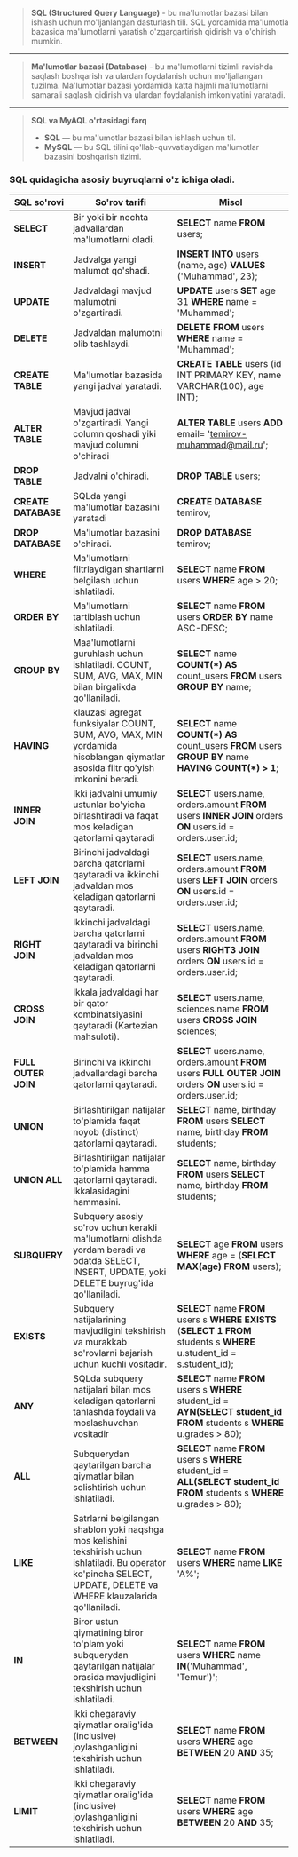> **SQL (Structured Query Language)** - bu ma'lumotlar bazasi bilan ishlash uchun mo'ljanlangan dasturlash tili.
> SQL yordamida ma'lumotla bazasida ma'lumotlarni yaratish o'zgargartirish qidirish va o'chirish mumkin.

__________

> **Ma'lumotlar bazasi (Database)** - bu ma'lumotlarni tizimli ravishda saqlash boshqarish va ulardan foydalanish uchun
> mo'ljallangan tuzilma. Ma'lumotlar bazasi yordamida katta hajmli ma'lumotlarni samarali saqlash qidirish va ulardan
> foydalanish imkoniyatini yaratadi.

____

> **SQL va MyAQL o'rtasidagi farq**
> * **SQL** — bu ma'lumotlar bazasi bilan ishlash uchun til.
> * **MySQL** — bu SQL tilini qo'llab-quvvatlaydigan ma'lumotlar bazasini boshqarish tizimi.

### SQL quidagicha asosiy buyruqlarni o'z ichiga oladi.

| SQL so'rovi         | So'rov tarifi                                                                                                                                                           | Misol                                                                                                                            |
|---------------------|-------------------------------------------------------------------------------------------------------------------------------------------------------------------------|----------------------------------------------------------------------------------------------------------------------------------|
| **SELECT**          | Bir yoki bir nechta jadvallardan ma'lumotlarni oladi.                                                                                                                   | **SELECT** name **FROM** users;                                                                                                  |
| **INSERT**          | Jadvalga yangi malumot qo'shadi.                                                                                                                                        | **INSERT INTO** users (name, age) **VALUES** ('Muhammad', 23);                                                                   |
| **UPDATE**          | Jadvaldagi mavjud malumotni o'zgartiradi.                                                                                                                               | **UPDATE** users **SET** age 31 **WHERE** name = 'Muhammad';                                                                     |
| **DELETE**          | Jadvaldan malumotni olib tashlaydi.                                                                                                                                     | **DELETE FROM** users **WHERE** name = 'Muhammad';                                                                               |
| **CREATE TABLE**    | Ma'lumotlar bazasida yangi jadval yaratadi.                                                                                                                             | **CREATE TABLE** users (id INT PRIMARY KEY, name VARCHAR(100), age INT);                                                         |
| **ALTER TABLE**     | Mavjud jadval o'zgartiradi. Yangi column qoshadi yiki mavjud columni o'chiradi                                                                                          | **ALTER TABLE** users **ADD** email= 'temirov-muhammad@mail.ru';                                                                 |
| **DROP TABLE**      | Jadvalni o'chiradi.                                                                                                                                                     | **DROP TABLE** users;                                                                                                            |
| **CREATE DATABASE** | SQLda yangi ma'lumotlar bazasini yaratadi                                                                                                                               | **CREATE DATABASE** temirov;                                                                                                     |
| **DROP DATABASE**   | Ma'lumotlar bazasini o'chiradi.                                                                                                                                         | **DROP DATABASE** temirov;                                                                                                       |
| **WHERE**           | Ma'lumotlarni filtrlaydigan shartlarni belgilash uchun ishlatiladi.                                                                                                     | **SELECT** name **FROM** users **WHERE** age > 20;                                                                               |
| **ORDER BY**        | Ma'lumotlarni tartiblash uchun ishlatiladi.                                                                                                                             | **SELECT** name **FROM** users **ORDER BY** name ASC-DESC;                                                                       |
| **GROUP BY**        | Maa'lumotlarni guruhlash uchun ishlatiladi. COUNT, SUM, AVG, MAX, MIN bilan birgalikda qo'llaniladi.                                                                    | **SELECT** name **COUNT(*) AS** count_users **FROM** users **GROUP BY** name;                                                    |
| **HAVING**          | klauzasi agregat funksiyalar COUNT, SUM, AVG, MAX, MIN yordamida hisoblangan qiymatlar asosida filtr qo'yish imkonini beradi.                                           | **SELECT** name **COUNT(*) AS** count_users **FROM** users **GROUP BY** name **HAVING COUNT(*) > 1**;                            |
| **INNER JOIN**      | Ikki jadvalni umumiy ustunlar bo'yicha birlashtiradi va faqat mos keladigan qatorlarni qaytaradi                                                                        | **SELECT** users.name, orders.amount **FROM** users **INNER JOIN** orders **ON** users.id = orders.user.id;                      |
| **LEFT JOIN**       | Birinchi jadvaldagi barcha qatorlarni qaytaradi va ikkinchi jadvaldan mos keladigan qatorlarni qaytaradi.                                                               | **SELECT** users.name, orders.amount **FROM** users **LEFT JOIN** orders **ON** users.id = orders.user.id;                       |
| **RIGHT JOIN**      | Ikkinchi jadvaldagi barcha qatorlarni qaytaradi va birinchi jadvaldan mos keladigan qatorlarni qaytaradi.                                                               | **SELECT** users.name, orders.amount **FROM** users **RIGHT3 JOIN** orders **ON** users.id = orders.user.id;                     |
| **CROSS JOIN**      | Ikkala jadvaldagi har bir qator kombinatsiyasini qaytaradi (Kartezian mahsuloti).                                                                                       | **SELECT** users.name, sciences.name **FROM** users **CROSS JOIN** sciences;                                                     |
| **FULL OUTER JOIN** | Birinchi va ikkinchi jadvallardagi barcha qatorlarni qaytaradi.                                                                                                         | **SELECT** users.name, orders.amount **FROM** users **FULL OUTER JOIN** orders **ON** users.id = orders.user.id;                 |
| **UNION**           | Birlashtirilgan natijalar to'plamida faqat noyob (distinct) qatorlarni qaytaradi.                                                                                       | **SELECT** name, birthday **FROM** users **SELECT** name, birthday **FROM** students;                                            |
| **UNION ALL**       | Birlashtirilgan natijalar to'plamida hamma qatorlarni qaytaradi. Ikkalasidagini hammasini.                                                                              | **SELECT** name, birthday **FROM** users **SELECT** name, birthday **FROM** students;                                            |
| **SUBQUERY**        | Subquery asosiy so'rov uchun kerakli ma'lumotlarni olishda yordam beradi va odatda SELECT, INSERT, UPDATE, yoki DELETE buyrug'ida qo'llaniladi.                         | **SELECT** age **FROM** users **WHERE** age = (**SELECT MAX(age)** **FROM** users);                                              |
| **EXISTS**          | Subquery natijalarining mavjudligini tekshirish va murakkab so'rovlarni bajarish uchun kuchli vositadir.                                                                | **SELECT** name **FROM** users s **WHERE EXISTS** (**SELECT 1** **FROM** students s **WHERE** u.student_id = s.student_id);      |
| **ANY**             | SQLda subquery natijalari bilan mos keladigan qatorlarni tanlashda foydali va moslashuvchan vositadir                                                                   | **SELECT** name **FROM** users s **WHERE** student_id =  **AYN(SELECT student_id** **FROM** students s **WHERE** u.grades > 80); |
| **ALL**             | Subquerydan qaytarilgan barcha qiymatlar bilan solishtirish uchun ishlatiladi.                                                                                          | **SELECT** name **FROM** users s **WHERE** student_id =  **ALL(SELECT student_id** **FROM** students s **WHERE** u.grades > 80); |
| **LIKE**            | Satrlarni belgilangan shablon yoki naqshga mos kelishini tekshirish uchun ishlatiladi. Bu operator ko'pincha SELECT, UPDATE, DELETE va WHERE klauzalarida qo'llaniladi. | **SELECT** name **FROM** users **WHERE** name **LIKE** 'A%';                                                                     |
| **IN**              | Biror ustun qiymatining biror to'plam yoki subquerydan qaytarilgan natijalar orasida mavjudligini tekshirish uchun ishlatiladi.                                         | **SELECT** name **FROM** users **WHERE** name **IN**('Muhammad', 'Temur')';                                                      |
| **BETWEEN**         | Ikki chegaraviy qiymatlar oralig'ida (inclusive) joylashganligini tekshirish uchun ishlatiladi.                                                                         | **SELECT** name **FROM** users **WHERE** age **BETWEEN** 20 **AND** 35;                                                          |
| **LIMIT**           | Ikki chegaraviy qiymatlar oralig'ida (inclusive) joylashganligini tekshirish uchun ishlatiladi.                                                                         | **SELECT** name **FROM** users **WHERE** age **BETWEEN** 20 **AND** 35;                                                          |